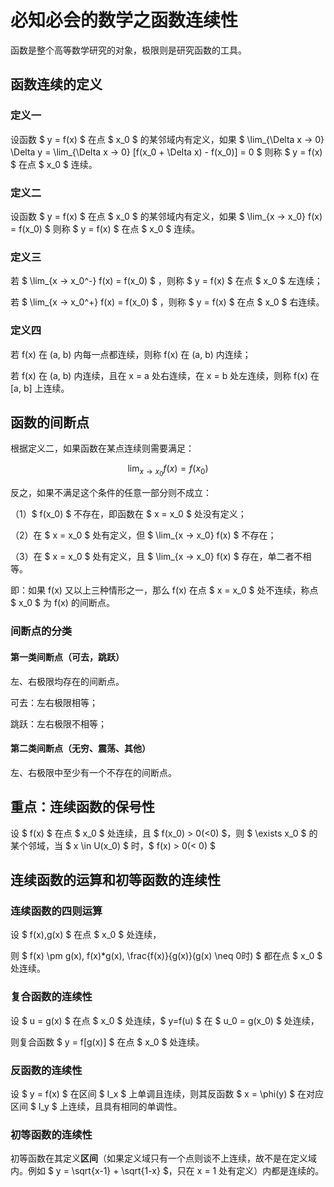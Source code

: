 # 必知必会的数学之函数连续性

函数是整个高等数学研究的对象，极限则是研究函数的工具。

## 函数连续的定义

### 定义一

设函数 $ y = f(x) $ 在点 $ x_0 $ 的某邻域内有定义，如果 $ \lim_{\Delta x → 0} \Delta y = \lim_{\Delta x → 0} [f(x_0 + \Delta x) - f(x_0)] = 0 $ 则称 $ y = f(x) $ 在点 $ x_0 $ 连续。

### 定义二

设函数 $ y = f(x) $ 在点 $ x_0 $ 的某邻域内有定义，如果 $ \lim_{x → x_0} f(x) = f(x_0) $ 则称 $ y = f(x) $ 在点 $ x_0 $ 连续。

### 定义三

若 $ \lim_{x → x_0^-} f(x) = f(x_0) $ ，则称 $ y = f(x) $ 在点 $ x_0 $ 左连续；

若 $ \lim_{x → x_0^+} f(x) = f(x_0) $ ，则称 $ y = f(x) $ 在点 $ x_0 $ 右连续。

### 定义四

若 f(x) 在 (a, b) 内每一点都连续，则称 f(x) 在 (a, b) 内连续；

若 f(x) 在 (a, b) 内连续，且在 x = a 处右连续，在 x = b 处左连续，则称 f(x) 在 [a, b] 上连续。

## 函数的间断点

根据定义二，如果函数在某点连续则需要满足：

$$ \lim_{x → x_0} f(x) = f(x_0) $$

反之，如果不满足这个条件的任意一部分则不成立：

（1）$ f(x_0) $ 不存在，即函数在 $ x = x_0 $ 处没有定义；

（2）在 $ x = x_0 $ 处有定义，但 $ \lim_{x → x_0} f(x) $ 不存在；

（3）在 $ x = x_0 $ 处有定义，且 $ \lim_{x → x_0} f(x) $ 存在，单二者不相等。

即：如果 f(x) 又以上三种情形之一，那么 f(x) 在点  $ x = x_0 $ 处不连续，称点  $ x_0 $ 为 f(x) 的间断点。

### 间断点的分类

#### 第一类间断点（可去，跳跃）

左、右极限均存在的间断点。

可去：左右极限相等；

跳跃：左右极限不相等；

#### 第二类间断点（无穷、震荡、其他）

左、右极限中至少有一个不存在的间断点。

## 重点：连续函数的保号性

设 $ f(x) $ 在点 $ x_0 $ 处连续，且 $ f(x_0) > 0(<0) $，则 $ \exists x_0 $ 的某个邻域，当 $ x \in U(x_0) $ 时，$ f(x) > 0(< 0) $

## 连续函数的运算和初等函数的连续性

### 连续函数的四则运算

设 $ f(x),g(x) $ 在点 $ x_0 $ 处连续，

则 $ f(x) \pm g(x), f(x)*g(x), \frac{f(x)}{g(x)}(g(x) \neq 0时) $ 都在点  $ x_0 $ 处连续。

### 复合函数的连续性

设 $ u = g(x) $ 在点 $ x_0 $ 处连续，$ y=f(u) $ 在 $ u_0 = g(x_0) $ 处连续，

则复合函数 $ y = f[g(x)] $ 在点 $ x_0 $ 处连续。

### 反函数的连续性

设 $ y = f(x) $ 在区间 $ I_x $ 上单调且连续，则其反函数 $ x = \phi(y) $ 在对应区间 $ I_y $ 上连续，且具有相同的单调性。

### 初等函数的连续性

初等函数在其定义**区间**（如果定义域只有一个点则谈不上连续，故不是在定义域内。例如 $ y = \sqrt{x-1} + \sqrt{1-x} $，只在 x = 1 处有定义）内都是连续的。
